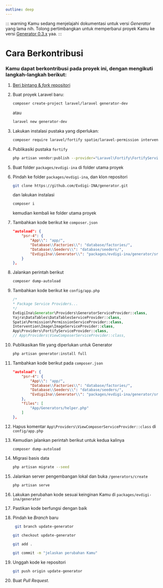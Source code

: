```yaml
---
outline: deep
---
```


::: warning
Kamu sedang menjelajahi dokumentasi untuk versi _Generator_ yang lama nih. Tolong pertimbangkan untuk memperbarui proyek Kamu ke versi [Generator 0.3.x](/id/introduction) yaa.
:::
# Cara Berkontribusi

### Kamu dapat berkontribusi pada proyek ini, dengan mengikuti langkah-langkah berikut:

1. [Beri bintang & _fork_ repositori](https://github.com/Evdigi-INA/generator)

2. Buat proyek Laravel baru:

    ```sh
    composer create-project laravel/laravel generator-dev
    ```

    atau

    ```sh
    laravel new generator-dev
    ```

4. Lakukan instalasi pustaka yang diperlukan:

    ```sh
    composer require laravel/fortify spatie/laravel-permission intervention/image "^2.0" yajra/laravel-datatables-oracle
    ```

5. Publikasiki pustaka `fortify`

    ```sh
    php artisan vendor:publish --provider="Laravel\Fortify\FortifyServiceProvider"
    ```

6. Buat folder `packages/evdigi-ina` di folder utama proyek

7. Pindah ke folder `packages/evdigi-ina`, dan klon repositori

    ```bash
    git clone https://github.com/Evdigi-INA/generator.git
    ```

    dan lakukan instalasi

    ```sh
    composer i
    ```
    kemudian kembali ke folder utama proyek

8. Tambahkan kode berikut ke `composer.json`

    ```json
    "autoload": {
        "psr-4": {
            "App\\": "app/",
            "Database\\Factories\\": "database/factories/",
            "Database\\Seeders\\": "database/seeders/",
            "EvdigiIna\\Generator\\": "packages/evdigi-ina/generator/src/"
        }
    },
    ```

9. Jalankan perintah berikut

    ```sh
    composer dump-autoload
    ```

10. Tambahkan kode berikut ke `config/app.php`

    ```php
    /*
    * Package Service Providers...
    */
    EvdigiIna\Generator\Providers\GeneratorServiceProvider::class,
    Yajra\DataTables\DataTablesServiceProvider::class,
    Spatie\Permission\PermissionServiceProvider::class,
    Intervention\Image\ImageServiceProvider::class,
    App\Providers\FortifyServiceProvider::class,
    // App\Providers\ViewComposerServiceProvider::class,
    ```

11. Publikasikan file yang diperlukan untuk Generator

    ```sh
    php artisan generator:install full
    ```

12. Tambahkan kode berikut pada `composer.json`

    ```json
    "autoload": {
        "psr-4": {
            "App\\": "app/",
            "Database\\Factories\\": "database/factories/",
            "Database\\Seeders\\": "database/seeders/",
            "EvdigiIna\\Generator\\": "packages/evdigi-ina/generator/src/"
        },
        "files": [
            "App/Generators/helper.php"
        ]
    },
    ```

13. Hapus komentar `App\Providers\ViewComposerServiceProvider::class` di `config/app.php`

14. Kemudian jalankan perintah berikut untuk kedua kalinya 
    ```sh
    composer dump-autoload
    ``` 

15. Migrasi basis data 
    ```sh
    php artisan migrate --seed
    ```

16. Jalankan server pengembangan lokal dan buka `/generators/create` 
    ```sh
    php artisan serve
    ```

17. Lakukan perubahan kode sesuai keinginan Kamu di `packages/evdigi-ina/generator`

18. Pastikan kode berfungsi dengan baik

19. Pindah ke _Branch_ baru
    ```bash
     git branch update-generator
    ```
    ```bash
    git checkout update-generator
    ```
    ```bash
    git add .
    ```
    ```bash
    git commit -m "jelaskan perubahan Kamu"
    ```

20. Unggah kode ke repositori

    ```bash
    git push origin update-generator
    ```

21. Buat _Pull Request_.
